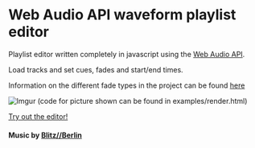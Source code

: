 Web Audio API waveform playlist editor
=================

Playlist editor written completely in javascript using the [Web Audio API](http://webaudio.github.io/web-audio-api/).

Load tracks and set cues, fades and start/end times.

Information on the different fade types in the project can be found [here](https://github.com/naomiaro/Web-Audio-Fades)

![Imgur](http://i.imgur.com/99u8ipS.png)
(code for picture shown can be found in examples/render.html)

[Try out the editor!](http://naomiaro.github.io/waveform-playlist/examples/render.html)

#### Music by [Blitz//Berlin](http://blitz-berlin.com/)
